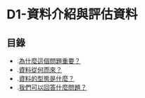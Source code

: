 # D1-資料介紹與評估資料

## 目錄
* .[為什麼這個問題重要？](#為什麼這個問題重要？)
* .[資料從何⽽來？](#資料從何⽽來？)
* .[資料的型態是什麼？](#資料的型態是什麼？)
* .[我們可以回答什麼問題？](#我們可以回答什麼問題？)
